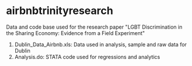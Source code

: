 # airbnbtrinityresearch
Data and code base used for the research paper "LGBT Discrimination in the Sharing Economy: Evidence from a Field Experiment"
1) Dublin_Data_Airbnb.xls: Data used in analysis, sample and raw data for Dublin
2) Analysis.do: STATA code used for regressions and analytics
